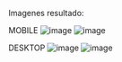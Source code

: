 Imagenes resultado:

MOBILE
![image](https://github.com/user-attachments/assets/571a48bc-86a7-4fe1-af03-32f6ecc6ffdd)
![image](https://github.com/user-attachments/assets/77c760f3-c5e6-4910-ab1d-4c1828a30d03)


DESKTOP
![image](https://github.com/user-attachments/assets/defd1294-962b-4dab-bb70-24ad7d6991c3)
![image](https://github.com/user-attachments/assets/887ed275-9d0c-433d-94f8-17beb2e6a68a)
